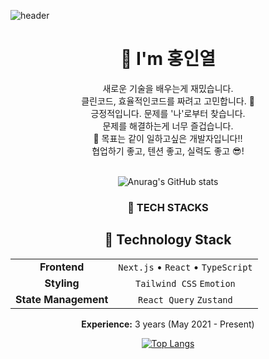 ![header](https://capsule-render.vercel.app/api?height=100&type=waving&color=0:9ADCFF,100:FFF89A&section=header&&fontSize=40&fontAlignY=28)

<h1 align='center'>👋 I'm 홍인열</h1>
<div align="center">
  <div> 새로운 기술을 배우는게 재밌습니다. </div>
  <div> 클린코드, 효율적인코드를 짜려고 고민합니다. 🤔 </div>
  <div> 긍정적입니다. 문제를 '나'로부터 찾습니다. </div>
  <div> 문제를 해결하는게 너무 즐겁습니다. </div>
  <div> 🤩 목표는 같이 일하고싶은 개발자입니다!! </div>
  <div> 협업하기 좋고, 텐션 좋고, 실력도 좋고 😎! </div>
<div> 

  <br/>
  
![Anurag's GitHub stats](https://github-readme-stats.vercel.app/api?username=hinyc&show_icons=true&title_color=E6D5B8&text_color=F0A500&icon_color=1B1A17)
  
  <h3> 👀 TECH STACKS </h3> 

<div align="center">
  <h2>🚀 Technology Stack</h2>
  <table>
    <tr>
      <td align="center"><strong>Frontend</strong></td>
      <td align="center">
        <code>Next.js</code> •
        <code>React</code> •
        <code>TypeScript</code>
      </td>
    </tr>
    <tr>
      <td align="center"><strong>Styling</strong></td>
      <td align="center">
        <code>Tailwind CSS</code>
        <code>Emotion</code>
      </td>
    </tr>
    <tr>
      <td align="center"><strong>State Management</strong></td>
      <td align="center">
        <code>React Query</code>
        <code>Zustand</code>
      </td>
    </tr>
  </table>
</div>

<p>
    <b>Experience:</b> <span id="years-experience">3</span> years (<span id="start-date">May 2021</span> - Present)
  </p>



  

 
[![Top Langs](https://github-readme-stats.vercel.app/api/top-langs/?username=anuraghazra&layout=compact&hide=GLSL&langs_count=4)](https://github.com/hinyc/github-readme-stats)

  
 
